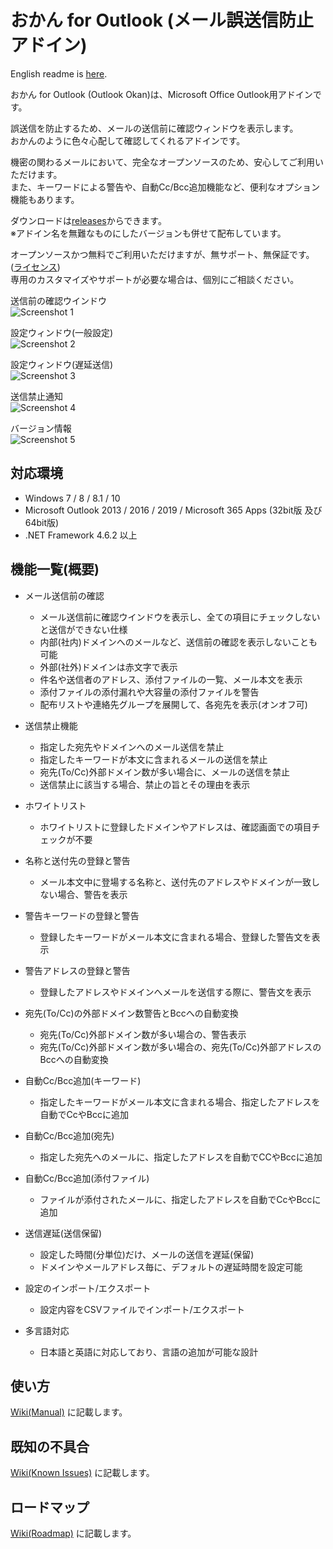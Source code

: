おかん for Outlook (メール誤送信防止アドイン)
========

English readme is [here](https://github.com/t-miyake/OutlookOkan/blob/master/README_en.md).

おかん for Outlook (Outlook Okan)は、Microsoft Office Outlook用アドインです。  

誤送信を防止するため、メールの送信前に確認ウィンドウを表示します。  
おかんのように色々心配して確認してくれるアドインです。  

機密の関わるメールにおいて、完全なオープンソースのため、安心してご利用いただけます。  
また、キーワードによる警告や、自動Cc/Bcc追加機能など、便利なオプション機能もあります。  

ダウンロードは[releases](https://github.com/t-miyake/OutlookOkan/releases)からできます。  
※アドイン名を無難なものにしたバージョンも併せて配布しています。

オープンソースかつ無料でご利用いただけますが、無サポート、無保証です。([ライセンス](https://github.com/t-miyake/OutlookOkan/blob/master/LICENSE))  
専用のカスタマイズやサポートが必要な場合は、個別にご相談ください。  

送信前の確認ウインドウ  
![Screenshot 1](https://github.com/t-miyake/OutlookOkan/blob/master/Screenshots/Screenshot_v2.5.0_01.png)  

設定ウィンドウ(一般設定)  
![Screenshot 2](https://github.com/t-miyake/OutlookOkan/blob/master/Screenshots/Screenshot_v2.5.0_04.png)

設定ウィンドウ(遅延送信)  
![Screenshot 3](https://github.com/t-miyake/OutlookOkan/blob/master/Screenshots/Screenshot_v2.5.0_05.png)

送信禁止通知  
![Screenshot 4](https://github.com/t-miyake/OutlookOkan/blob/master/Screenshots/Screenshot_v2.5.0_03.png)

バージョン情報  
![Screenshot 5](https://github.com/t-miyake/OutlookOkan/blob/master/Screenshots/Screenshot_v2.5.0_02.png)

## 対応環境

- Windows 7 / 8 / 8.1 / 10
- Microsoft Outlook 2013 / 2016 / 2019 / Microsoft 365 Apps (32bit版 及び 64bit版)
- .NET Framework 4.6.2 以上

## 機能一覧(概要)

- メール送信前の確認
  - メール送信前に確認ウインドウを表示し、全ての項目にチェックしないと送信ができない仕様
  - 内部(社内)ドメインへのメールなど、送信前の確認を表示しないことも可能
  - 外部(社外)ドメインは赤文字で表示
  - 件名や送信者のアドレス、添付ファイルの一覧、メール本文を表示
  - 添付ファイルの添付漏れや大容量の添付ファイルを警告
  - 配布リストや連絡先グループを展開して、各宛先を表示(オンオフ可)

- 送信禁止機能
  - 指定した宛先やドメインへのメール送信を禁止
  - 指定したキーワードが本文に含まれるメールの送信を禁止
  - 宛先(To/Cc)外部ドメイン数が多い場合に、メールの送信を禁止
  - 送信禁止に該当する場合、禁止の旨とその理由を表示

- ホワイトリスト
  - ホワイトリストに登録したドメインやアドレスは、確認画面での項目チェックが不要

- 名称と送付先の登録と警告
  - メール本文中に登場する名称と、送付先のアドレスやドメインが一致しない場合、警告を表示

- 警告キーワードの登録と警告
  - 登録したキーワードがメール本文に含まれる場合、登録した警告文を表示

- 警告アドレスの登録と警告
  - 登録したアドレスやドメインへメールを送信する際に、警告文を表示

- 宛先(To/Cc)の外部ドメイン数警告とBccへの自動変換
  - 宛先(To/Cc)外部ドメイン数が多い場合の、警告表示
  - 宛先(To/Cc)外部ドメイン数が多い場合の、宛先(To/Cc)外部アドレスのBccへの自動変換

- 自動Cc/Bcc追加(キーワード)
  - 指定したキーワードがメール本文に含まれる場合、指定したアドレスを自動でCcやBccに追加

- 自動Cc/Bcc追加(宛先)
  - 指定した宛先へのメールに、指定したアドレスを自動でCCやBccに追加

- 自動Cc/Bcc追加(添付ファイル)
  - ファイルが添付されたメールに、指定したアドレスを自動でCcやBccに追加

- 送信遅延(送信保留)
  - 設定した時間(分単位)だけ、メールの送信を遅延(保留)
  - ドメインやメールアドレス毎に、デフォルトの遅延時間を設定可能

- 設定のインポート/エクスポート
  - 設定内容をCSVファイルでインポート/エクスポート

- 多言語対応
  - 日本語と英語に対応しており、言語の追加が可能な設計

## 使い方

[Wiki(Manual)](https://github.com/t-miyake/OutlookOkan/wiki/Manual) に記載します。

## 既知の不具合

[Wiki(Known Issues)](https://github.com/t-miyake/OutlookOkan/wiki/Known-Issues) に記載します。

## ロードマップ

[Wiki(Roadmap)](https://github.com/t-miyake/OutlookOkan/wiki/Roadmap) に記載します。
